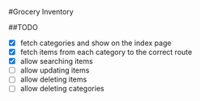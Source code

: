 #Grocery Inventory

##TODO

- [x] fetch categories and show on the index page
- [x] fetch items from each category to the correct route
- [x] allow searching items
- [ ] allow updating items
- [ ] allow deleting items
- [ ] allow deleting categories
